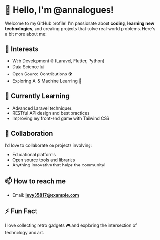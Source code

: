 # 👋 Hello, I'm @annalogues!

Welcome to my GitHub profile! I'm passionate about **coding**, **learning new technologies**, and creating projects that solve real-world problems. Here's a bit more about me:

## 👀 Interests
- Web Development 🌐 (Laravel, Flutter, Python)
- Data Science 📊
- Open Source Contributions 🌍
- Exploring AI & Machine Learning 🤖

## 🌱 Currently Learning
- Advanced Laravel techniques
- RESTful API design and best practices
- Improving my front-end game with Tailwind CSS

## 💞️ Collaboration
I’d love to collaborate on projects involving:
- Educational platforms
- Open source tools and libraries
- Anything innovative that helps the community!

## 📫 How to reach me
- Email: **levy35817@example.com**


## ⚡ Fun Fact
I love collecting retro gadgets 🎮 and exploring the intersection of technology and art. 
